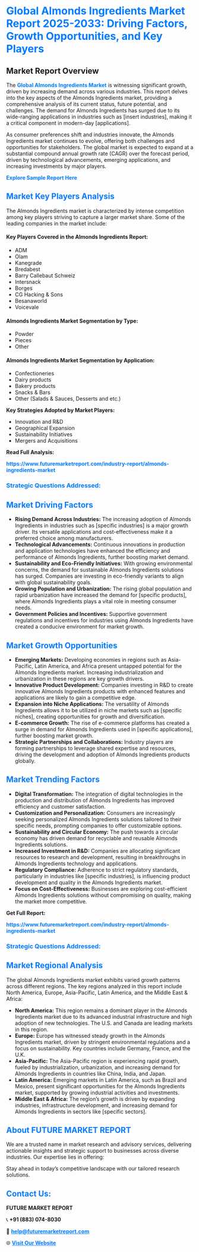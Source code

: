 <h1 style="color: #007BFF;">Global Almonds Ingredients Market Report 2025-2033: Driving Factors, Growth Opportunities, and Key Players</h1>

<section id="overview">
<h2>Market Report Overview</h2>
<p>The <a href="https://www.futuremarketreport.com/industry-report/almonds-ingredients-market" style="color: #007BFF; text-decoration: none;"><strong>Global Almonds Ingredients Market</strong></a> is witnessing significant growth, driven by increasing demand across various industries. This report delves into the key aspects of the Almonds Ingredients market, providing a comprehensive analysis of its current status, future potential, and challenges. The demand for Almonds Ingredients has surged due to its wide-ranging applications in industries such as [insert industries], making it a critical component in modern-day [applications].</p>
<p>As consumer preferences shift and industries innovate, the Almonds Ingredients market continues to evolve, offering both challenges and opportunities for stakeholders. The global market is expected to expand at a substantial compound annual growth rate (CAGR) over the forecast period, driven by technological advancements, emerging applications, and increasing investments by major players.</p>
</section>

<section id="overview">
<p><a href="https://www.futuremarketreport.com/request-sample/reportId=105600" style="color: #007BFF; text-decoration: none;"><strong>Explore Sample Report Here</strong></a></p>
</section>

<section id="key-players">
<h2 style="color: #007BFF;">Market Key Players Analysis</h2>
<p>The Almonds Ingredients market is characterized by intense competition among key players striving to capture a larger market share. Some of the leading companies in the market include:</p>
<h4>Key Players Covered in the Almonds Ingredients Report:</h4>
<ul><li>ADM</li><li>Olam</li><li>Kanegrade</li><li>Bredabest</li><li>Barry Callebaut Schweiz</li><li>Intersnack</li><li>Borges</li><li>CG Hacking &amp; Sons</li><li>Besanaworld</li><li>Voicevale</li></ul>
<h4>Almonds Ingredients Market Segmentation by Type:</h4>
<ul><li>Powder</li><li>Pieces</li><li>Other</li></ul>

<h4>Almonds Ingredients Market Segmentation by Application:</h4>
<ul><li>Confectioneries</li><li>Dairy products</li><li>Bakery products</li><li>Snacks &amp; Bars</li><li>Other (Salads &amp; Sauces, Desserts and etc.)</li></ul>
<p><strong>Key Strategies Adopted by Market Players:</strong></p>
<ul>
<li>Innovation and R&D</li>
<li>Geographical Expansion</li>
<li>Sustainability Initiatives</li>
<li>Mergers and Acquisitions</li>
</ul>
</section>

<section>
<p><strong>Read Full Analysis: </strong></p><a href="https://www.futuremarketreport.com/industry-report/almonds-ingredients-market" style="color: #007BFF; text-decoration: none;"><strong>https://www.futuremarketreport.com/industry-report/almonds-ingredients-market</strong></a>
<h3 style="color: #007BFF;">Strategic Questions Addressed:</h3>
</section>

<section id="driving-factors">
<h2 style="color: #007BFF;">Market Driving Factors</h2>
<ul>
<li><strong>Rising Demand Across Industries:</strong> The increasing adoption of Almonds Ingredients in industries such as [specific industries] is a major growth driver. Its versatile applications and cost-effectiveness make it a preferred choice among manufacturers.</li>
<li><strong>Technological Advancements:</strong> Continuous innovations in production and application technologies have enhanced the efficiency and performance of Almonds Ingredients, further boosting market demand.</li>
<li><strong>Sustainability and Eco-Friendly Initiatives:</strong> With growing environmental concerns, the demand for sustainable Almonds Ingredients solutions has surged. Companies are investing in eco-friendly variants to align with global sustainability goals.</li>
<li><strong>Growing Population and Urbanization:</strong> The rising global population and rapid urbanization have increased the demand for [specific products], where Almonds Ingredients plays a vital role in meeting consumer needs.</li>
<li><strong>Government Policies and Incentives:</strong> Supportive government regulations and incentives for industries using Almonds Ingredients have created a conducive environment for market growth.</li>
</ul>
</section>

<section id="growth-opportunities">
<h2 style="color: #007BFF;">Market Growth Opportunities</h2>
<ul>
<li><strong>Emerging Markets:</strong> Developing economies in regions such as Asia-Pacific, Latin America, and Africa present untapped potential for the Almonds Ingredients market. Increasing industrialization and urbanization in these regions are key growth drivers.</li>
<li><strong>Innovative Product Development:</strong> Companies investing in R&D to create innovative Almonds Ingredients products with enhanced features and applications are likely to gain a competitive edge.</li>
<li><strong>Expansion into Niche Applications:</strong> The versatility of Almonds Ingredients allows it to be utilized in niche markets such as [specific niches], creating opportunities for growth and diversification.</li>
<li><strong>E-commerce Growth:</strong> The rise of e-commerce platforms has created a surge in demand for Almonds Ingredients used in [specific applications], further boosting market growth.</li>
<li><strong>Strategic Partnerships and Collaborations:</strong> Industry players are forming partnerships to leverage shared expertise and resources, driving the development and adoption of Almonds Ingredients products globally.</li>
</ul>
</section>

<section id="trending-factors">
<h2 style="color: #007BFF;">Market Trending Factors</h2>
<ul>
<li><strong>Digital Transformation:</strong> The integration of digital technologies in the production and distribution of Almonds Ingredients has improved efficiency and customer satisfaction.</li>
<li><strong>Customization and Personalization:</strong> Consumers are increasingly seeking personalized Almonds Ingredients solutions tailored to their specific needs, prompting companies to offer customizable options.</li>
<li><strong>Sustainability and Circular Economy:</strong> The push towards a circular economy has driven demand for recyclable and reusable Almonds Ingredients solutions.</li>
<li><strong>Increased Investment in R&D:</strong> Companies are allocating significant resources to research and development, resulting in breakthroughs in Almonds Ingredients technology and applications.</li>
<li><strong>Regulatory Compliance:</strong> Adherence to strict regulatory standards, particularly in industries like [specific industries], is influencing product development and quality in the Almonds Ingredients market.</li>
<li><strong>Focus on Cost-Effectiveness:</strong> Businesses are exploring cost-efficient Almonds Ingredients solutions without compromising on quality, making the market more competitive.</li>
</ul>
</section>

<section>
<p><strong>Get Full Report: </strong></p><a href="https://www.futuremarketreport.com/industry-report/almonds-ingredients-market" style="color: #007BFF; text-decoration: none;"><strong>https://www.futuremarketreport.com/industry-report/almonds-ingredients-market</strong></a>
<h3 style="color: #007BFF;">Strategic Questions Addressed:</h3>
</section>


<section id="regional-analysis">
<h2 style="color: #007BFF;">Market Regional Analysis</h2>
<p>The global Almonds Ingredients market exhibits varied growth patterns across different regions. The key regions analyzed in this report include North America, Europe, Asia-Pacific, Latin America, and the Middle East & Africa:</p>
<ul>
<li><strong>North America:</strong> This region remains a dominant player in the Almonds Ingredients market due to its advanced industrial infrastructure and high adoption of new technologies. The U.S. and Canada are leading markets in this region.</li>
<li><strong>Europe:</strong> Europe has witnessed steady growth in the Almonds Ingredients market, driven by stringent environmental regulations and a focus on sustainability. Key countries include Germany, France, and the U.K.</li>
<li><strong>Asia-Pacific:</strong> The Asia-Pacific region is experiencing rapid growth, fueled by industrialization, urbanization, and increasing demand for Almonds Ingredients in countries like China, India, and Japan.</li>
<li><strong>Latin America:</strong> Emerging markets in Latin America, such as Brazil and Mexico, present significant opportunities for the Almonds Ingredients market, supported by growing industrial activities and investments.</li>
<li><strong>Middle East & Africa:</strong> The region’s growth is driven by expanding industries, infrastructure development, and increasing demand for Almonds Ingredients in sectors like [specific sectors].</li>
</ul>
</section>

<footer>
<h2 style="color: #007BFF;">About FUTURE MARKET REPORT</h2>
<p>We are a trusted name in market research and advisory services, delivering actionable insights and strategic support to businesses across diverse industries. Our expertise lies in offering:</p>

<p>Stay ahead in today’s competitive landscape with our tailored research solutions.</p>

<h2 style="color: #007BFF;">Contact Us:</h2>
<p><strong>FUTURE MARKET REPORT</strong></p>
<p>📞 <strong>+91 (883) 074-8030</strong></p>
<p>📧 <strong><a href="mailto:help@futuremarketreport.com" style="color: #007BFF;">help@futuremarketreport.com</a></strong></p>
<p>🌐 <strong><a href="https://www.futuremarketreport.com/" style="color: #007BFF;">Visit Our Website</a></strong></p>
</footer>